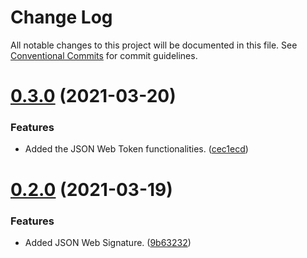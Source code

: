 # Change Log

All notable changes to this project will be documented in this file.
See [Conventional Commits](https://conventionalcommits.org) for commit guidelines.

# [0.3.0](https://github.com/guaranijs/guarani/compare/v0.2.0...v0.3.0) (2021-03-20)


### Features

* Added the JSON Web Token functionalities. ([cec1ecd](https://github.com/guaranijs/guarani/commit/cec1ecd08e0d4271a5c9a9f2a08c0dac7dc985e7))





# [0.2.0](https://github.com/guaranijs/guarani/compare/v0.1.0...v0.2.0) (2021-03-19)


### Features

* Added JSON Web Signature. ([9b63232](https://github.com/guaranijs/guarani/commit/9b63232ff33d558ce27c9136d872cbec9db3fe23))
